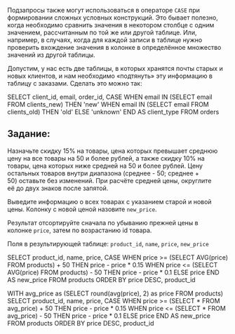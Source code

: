 Подзапросы также могут использоваться в операторе `CASE` при формировании сложных условных конструкций. Это бывает полезно, когда необходимо сравнить значения в некотором столбце с одним значением, рассчитанным по той же или другой таблице. Или, например, в случаях, когда для каждой записи в таблице нужно проверить вхождение значения в колонке в определённое множество значений из другой таблицы.

Допустим, у нас есть две таблицы, в которых хранятся почты старых и новых клиентов, и нам необходимо «подтянуть» эту информацию в таблицу c заказами. Сделать это можно так:

SELECT client_id, email, order_id,
    CASE 
    WHEN email IN (SELECT email FROM clients_new)
    THEN 'new'
    WHEN email IN (SELECT email FROM clients_old)
    THEN 'old'
    ELSE 'unknown'
    END AS client_type
FROM orders

## **Задание:**

Назначьте скидку 15% на товары, цена которых превышает среднюю цену на все товары на 50 и более рублей, а также скидку 10% на товары, цена которых ниже средней на 50 и более рублей. Цену остальных товаров внутри диапазона (среднее - 50; среднее + 50) оставьте без изменений. При расчёте средней цены, округлите её до двух знаков после запятой.

Выведите информацию о всех товарах с указанием старой и новой цены. Колонку с новой ценой назовите `new_price`.

Результат отсортируйте сначала по убыванию прежней цены в колонке `price`, затем по возрастанию id товара.

Поля в результирующей таблице: `product_id`, `name`, `price`, `new_price`

SELECT product_id, name, price,
    CASE
        WHEN price >= (SELECT AVG(price) FROM products) + 50 THEN price - price * 0.15
        WHEN price <= (SELECT AVG(price) FROM products) - 50 THEN price - price * 0.1
        ELSE price
    END AS new_price
FROM products
ORDER BY price DESC, product_id


WITH avg_price as (SELECT round(avg(price), 2) as price
                   FROM   products)
SELECT product_id, name, price,
    CASE
        WHEN price >= (SELECT * FROM avg_price) + 50 THEN price - price * 0.15
        WHEN price <= (SELECT * FROM avg_price) - 50 THEN price - price * 0.1
        ELSE price
    END AS new_price
FROM products
ORDER BY price DESC, product_id